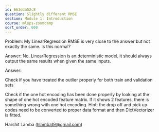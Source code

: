 ```yaml
---
id: 663dda52c8
question: Slightly different RMSE
section: Module 1: Introduction
course: mlops-zoomcamp
sort_order: 600
---
```


Problem: My LinearRegression RMSE is very close to the answer but not exactly the same. Is this normal?

Answer: No, LinearRegression is an deterministic model, it should always output the same results when given the same inputs.

Answer:

Check if you have treated the outlier properly for both train and validation sets

Check if the one hot encoding has been done properly by looking at the shape of one hot encoded feature matrix. If it shows 2 features, there is something wrong with one hot encoding. Hint: the drop off and pick up codes need to be converted to proper data format and then DictVectorizer is fitted.

Harshit Lamba (hlamba19@gmail.com)

